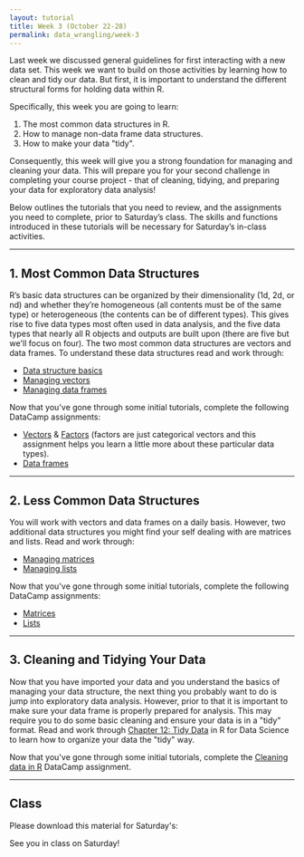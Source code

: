 ```yaml
---
layout: tutorial
title: Week 3 (October 22-28)
permalink: data_wrangling/week-3
---
```


Last week we discussed general guidelines for first interacting with a new data set. This week we want to build on those activities by learning how to clean and tidy our data.  But first, it is important to understand the different structural forms for holding data within R. 

Specifically, this week you are going to learn: 

1. The most common data structures in R.
2. How to manage non-data frame data structures.
3. How to make your data "tidy".

Consequently, this week will give you a strong foundation for managing and cleaning your data. This will prepare you for your second challenge in completing your course project - that of cleaning, tidying, and preparing your data for exploratory data analysis!

Below outlines the tutorials that you need to review, and the assignments you need to complete, prior to Saturday’s class. The skills and functions introduced in these tutorials will be necessary for Saturday’s in-class activities.

<hr>

## 1. Most Common Data Structures
R’s basic data structures can be organized by their dimensionality (1d, 2d, or nd) and whether they’re homogeneous (all contents must be of the same type) or heterogeneous (the contents can be of different types). This gives rise to five data types most often used in data analysis, and the five data types that nearly all R objects and outputs are built upon (there are five but we'll focus on four).  The two most common data structures are vectors and data frames.  To understand these data structures read and work through:

- [Data structure basics](http://uc-r.github.io/structure_basics)
- [Managing vectors](http://uc-r.github.io/vectors)
- [Managing data frames](http://uc-r.github.io/dataframes)

Now that you've gone through some initial tutorials, complete the following DataCamp assignments:

- [Vectors](https://www.datacamp.com/groups/data-wrangling-with-r/assignments/9234) & [Factors](https://www.datacamp.com/groups/data-wrangling-with-r/assignments/9236) (factors are just categorical vectors and this assignment helps you learn a little more about these particular data types).
- [Data frames](https://www.datacamp.com/groups/data-wrangling-with-r/assignments/9237)

<hr>

## 2. Less Common Data Structures
You will work with vectors and data frames on a daily basis.  However, two additional data structures you might find your self dealing with are matrices and lists.  Read and work through:

- [Managing matrices](http://uc-r.github.io/matrices)
- [Managing lists](http://uc-r.github.io/lists)

Now that you've gone through some initial tutorials, complete the following DataCamp assignments:

- [Matrices](https://www.datacamp.com/groups/data-wrangling-with-r/assignments/9235)
- [Lists](https://www.datacamp.com/groups/data-wrangling-with-r/assignments/9238)
   
<hr>   


## 3. Cleaning and Tidying Your Data

Now that you have imported your data and you understand the basics of managing your data structure, the next thing you probably want to do is jump into exploratory data analysis.  However, prior to that it is important to make sure your data frame is properly prepared for analysis.  This may require you to do some basic cleaning and ensure your data is in a "tidy" format.  Read and work through [Chapter 12: Tidy Data](http://r4ds.had.co.nz/tidy-data.html) in R for Data Science to learn how to organize your data the "tidy" way.

Now that you've gone through some initial tutorials, complete the [Cleaning data in R](https://www.datacamp.com/groups/data-wrangling-with-r/assignments/9239) DataCamp assignment.

<hr>

## Class

Please download this material for Saturday's: &nbsp; <a href="" style="color:black;"><i class="fa fa-cloud-download" style="font-size:1em"></i></a>

See you in class on Saturday!

